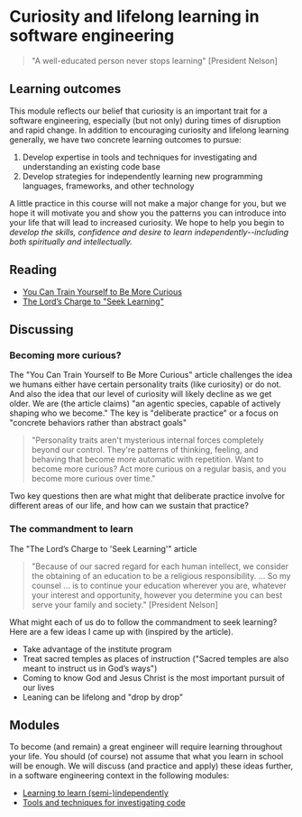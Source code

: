 # Curiosity and lifelong learning in software engineering

>  "A well-educated person never stops learning" [President Nelson]

## Learning outcomes

This module reflects our belief that curiosity is an important trait for a software engineering, especially (but not only) during times of disruption and rapid change. In addition to encouraging curiosity and lifelong learning generally, we have two concrete learning outcomes to pursue:

1. Develop expertise in tools and techniques for investigating and understanding an existing code base
2. Develop strategies for independently learning new programming languages, frameworks, and other technology

A little practice in this course will not make a major change for you, but we hope it will motivate you and show you the patterns you can introduce into your life that will lead to increased curiosity. We hope to help you begin to *develop the skills, confidence and desire to learn independently--including both spiritually and intellectually.*

## Reading

* [You Can Train Yourself to Be More Curious](https://www.flourishingfriday.blog/p/you-can-train-yourself-to-be-more)
* [The Lord’s Charge to "Seek Learning"](https://www.churchofjesuschrist.org/study/liahona/2022/02/young-adults/the-lords-charge-to-seek-learning) 

## Discussing

### Becoming more curious?

The "You Can Train Yourself to Be More Curious" article challenges the idea we humans either have certain personality traits (like curiosity) or do not. And also the idea that our level of curiosity will likely decline as we get older. We are (the article claims) "an agentic species, capable of actively shaping who we become." The key is "deliberate practice" or a focus on "concrete behaviors rather than abstract goals"

> "Personality traits aren't mysterious internal forces completely beyond our control. They're patterns of thinking, feeling, and behaving that become more automatic with repetition. Want to become more curious? Act more curious on a regular basis, and you become more curious over time."

Two key questions then are what might that deliberate practice involve for different areas of our life, and how can we sustain that practice?

### The commandment to learn

The "The Lord’s Charge to 'Seek Learning'" article 

> "Because of our sacred regard for each human intellect, we consider the obtaining of an education to be a religious responsibility. ... So my counsel ... is to continue your education wherever you are, whatever your interest and opportunity, however you determine you can best serve your family and society." [President Nelson]

What might each of us do to follow the commandment to seek learning? Here are a few ideas I came up with (inspired by the article).

* Take advantage of the institute program
* Treat sacred temples as places of instruction ("Sacred temples are also meant to instruct us in God’s ways")
* Coming to know God and Jesus Christ is the most important pursuit of our lives
* Leaning can be lifelong and "drop by drop"

## Modules

To become (and remain) a great engineer will require learning throughout your life. You should (of course) not assume that what you learn in school will be enough. We will discuss (and practice and apply) these ideas further, in a software engineering context in the following modules:

* [Learning to learn (semi-)independently](learning)
* [Tools and techniques for investigating code](investigating-code)
